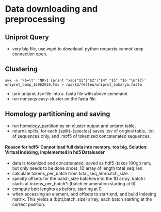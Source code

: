 # Data downloading and preprocessing

## Uniprot Query

 - very big file, use wget to download. python requests cannot keep connection open.

## Clustering

    awk -v 'FS=\t' 'NR>1 {print ">sp|"$1"|"$2"|"$4" "$5" "$6 "\n"$7}' uniprot_dump_16062020.tsv > /work3/felteu/uniprot_eukarya.fasta

- turn uniprot .tsv file into a .fasta file with above command.
- run mmseqs easy-cluster on the fasta file.

## Homology partitioning and saving

- run homology_partition.py on cluster output and uniprot table.
- returns splits, for each {split}-{species} saves .tsv of original table, .txt of sequences only, and .mdf5 of tokenized concatenated sequences.


#### Reason for hdf5: Cannot load full data into memory, too big. Solution: Virtual indexing, implemented in hd5 Dataloader
- data is tokenized and concatenated, saved as hdf5 (takes 100gb ram, but only needs to be done once). 1D array of length total_seq_len.
- calculate tokens_per_batch from total_seq_len/batch_size.
- specify offsets for the batch_size batches into the 1D array. batch i starts at tokens_per_batch*i (batch enumeration starting at 0).
- compute bptt lenghts as before, starting at 0
- when accessing an element, add offsets to start:end, and build indexing matrix. This yields a (bptt,batch_size) array, each batch starting at the correct position.
